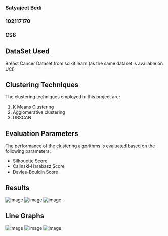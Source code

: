 
### Satyajeet Bedi <br>
### 102117170  <br>
### CS6 <br>
## DataSet Used
Breast Cancer Dataset from scikit learn (as the same dataset is available on UCI)

## Clustering Techniques

The clustering techniques employed in this project are:

1. K Means Clustering
2. Agglomerative clustering
3. DBSCAN

## Evaluation Parameters

The performance of the clustering algorithms is evaluated based on the following parameters:

- Silhouette Score
- Calinski-Harabasz Score
- Davies-Bouldin Score

## Results
![image](https://github.com/SATYAJEETBEDI/Satyajeet_Clustering/assets/99906282/77041b3e-8b6f-452e-9505-f9a0767723c8)
![image](https://github.com/SATYAJEETBEDI/Satyajeet_Clustering/assets/99906282/cd7a432c-80d2-470f-a7f4-337e0d12a091)
![image](https://github.com/SATYAJEETBEDI/Satyajeet_Clustering/assets/99906282/f2bcfa63-8c2f-4f68-821c-77e511986d8d)


## Line Graphs

![image](https://github.com/SATYAJEETBEDI/Satyajeet_Clustering/assets/99906282/1e60b512-7578-44d1-b2d4-165768dfabdc)
![image](https://github.com/SATYAJEETBEDI/Satyajeet_Clustering/assets/99906282/2e8c404c-1e78-4b2c-96bb-02b3bd161fe6)
![image](https://github.com/SATYAJEETBEDI/Satyajeet_Clustering/assets/99906282/a78bbfca-b4aa-492c-9664-0f6f6507fac7)




